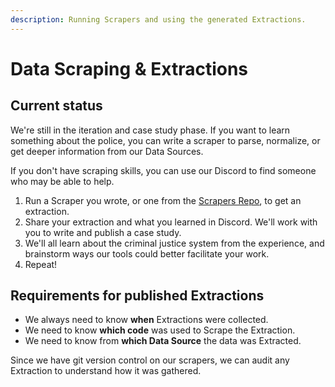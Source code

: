 ```yaml
---
description: Running Scrapers and using the generated Extractions.
---
```


# Data Scraping & Extractions

## Current status

We're still in the iteration and case study phase. If you want to learn something about the police, you can write a scraper to parse, normalize, or get deeper information from our Data Sources.

If you don't have scraping skills, you can use our Discord to find someone who may be able to help.

1. Run a Scraper you wrote, or one from the [Scrapers Repo](https://github.com/Police-Data-Accessibility-Project/PDAP-Scrapers), to get an extraction.
2. Share your extraction and what you learned in Discord. We'll work with you to write and publish a case study.
3. We'll all learn about the criminal justice system from the experience, and brainstorm ways our tools could better facilitate your work.
4. Repeat!

## Requirements for published Extractions

* We always need to know **when** Extractions were collected.
* We need to know **which code** was used to Scrape the Extraction.
* We need to know from **which Data Source** the data was Extracted.

Since we have git version control on our scrapers, we can audit any Extraction to understand how it was gathered.
